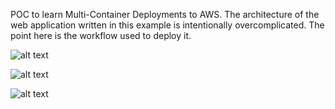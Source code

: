 


POC to learn Multi-Container Deployments to AWS.
The architecture of the web application written in this example is intentionally overcomplicated. The point here is the workflow used to deploy it.

![alt text](https://github.com/fgiopp/complicated_fibonacci_calc/blob/master/diagrams/diagram_dev.png)

![alt text](https://github.com/fgiopp/complicated_fibonacci_calc/blob/master/diagrams/diagram_prod.png)

![alt text](https://github.com/fgiopp/complicated_fibonacci_calc/blob/master/diagrams/diagram_prod_wp.png)